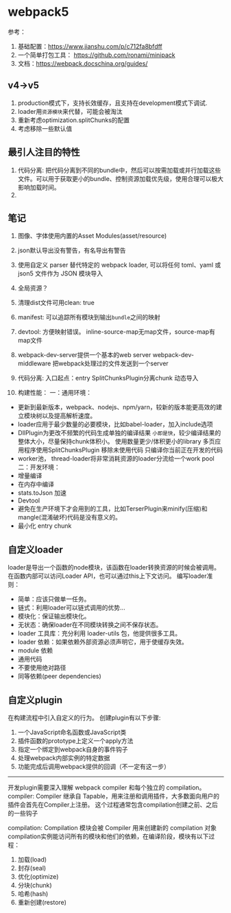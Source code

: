 # webpack5

参考：
1. 基础配置：https://www.jianshu.com/p/c712fa8bfdff
2. 一个简单打包工具： https://github.com/ronami/minipack
3. 文档：https://webpack.docschina.org/guides/

## v4->v5
1. production模式下，支持长效缓存，且支持在development模式下调试.
2. loader用`资源模块`来代替，可能会被淘汰
3. 重新考虑optimization.splitChunks的配置
4. 考虑移除一些默认值

## 最引人注目的特性
1. 代码分离:
   把代码分离到不同的bundle中，然后可以按需加载或并行加载这些文件。可以用于获取更小的bundle、控制资源加载优先级，使用合理可以极大影响加载时间。
2. 

## 笔记
1. 图像、字体使用内置的Asset Modules(asset/resource)
2. json默认导出没有警告，有名导出有警告
3. 使用自定义 parser 替代特定的 webpack loader, 可以将任何 toml、yaml 或 json5 文件作为 JSON 模块导入
4. 全局资源？
5. 清理dist文件可用clean: true
6. manifest: 可以追踪所有模块到输出`bundle`之间的映射
7. devtool: 方便映射错误。 inline-source-map无map文件，source-map有map文件
8. webpack-dev-server提供一个基本的web server
   webpack-dev-middleware 把webpack处理过的文件发送到一个server
9. 代码分离:
   入口起点：entry
   SplitChunksPlugin分离chunk
   动态导入

10. 构建性能：
一：通用环境：
* 更新到最新版本，webpack、nodejs、npm/yarn，较新的版本能更高效的建立模块树以及提高解析速度。
* loader应用于最少数量的必要模块，比如babel-loader，加入include选项
* DllPlugin为更改不频繁的代码生成单独的编译结果
  `小即是快`，较少编译结果的整体大小，尽量保持chunk体积小。
  使用数量更少/体积更小的library
  多页应用程序使用SplitChunksPlugin
  移除未使用代码
  只编译你当前正在开发的代码
* worker池， thread-loader将非常消耗资源的loader分流给一个work pool
二：开发环境：
* 增量编译
* 在内存中编译
* stats.toJson 加速
* Devtool
* 避免在生产环境下才会用到的工具，比如TerserPlugin来minify(压缩)和mangle(混淆破坏)代码是没有意义的。
* 最小化 entry chunk


## 自定义loader
loader是导出一个函数的node模块，该函数在loader转换资源的时候会被调用。在函数内部可以访问Loader API，也可以通过this上下文访问。
编写loader准则：
* 简单：应该只做单一任务。
* 链式：利用loader可以链式调用的优势...
* 模块化：保证输出模块化。
* 无状态：确保loader在不同模块转换之间不保存状态。
* loader 工具库：充分利用 loader-utils 包，他提供很多工具。
* loader 依赖：如果依赖外部资源必须声明它，用于使缓存失效。
* module 依赖
* 通用代码
* 不要使用绝对路径
* 同等依赖(peer dependencies)

## 自定义plugin
在构建流程中引入自定义的行为。
创建plugin有以下步骤:
1. 一个JavaScript命名函数或JavaScript类
2. 插件函数的prototype上定义一个apply方法
3. 指定一个绑定到webpack自身的事件钩子
4. 处理webpack内部实例的特定数据
5. 功能完成后调用webpack提供的回调（不一定有这一步）
-----------
开发plugin需要深入理解 webpack compiler 和每个独立的 compilation。
compiler:
Compiler  继承自 Tapable，用来注册和调用插件，大多数面向用户的插件会首先在Compiler上注册。
这个过程通常包含compilation创建之前、之后的一些钩子

compilation:
Compilation 模块会被 Compiler 用来创建新的 compilation 对象
compilation实例能访问所有的模块和他们的依赖，在编译阶段，模块有以下过程：
1. 加载(load)
2. 封存(seal)
3. 优化(optimize)
4. 分块(chunk)
5. 哈希(hash)
6. 重新创建(restore)